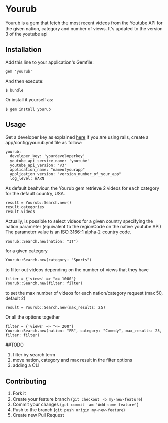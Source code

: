 # Yourub

Yourub is a gem that fetch the most recent videos from the Youtube API for the given nation, category and number of views. It's updated to the version 3 of the youtube api

## Installation

Add this line to your application's Gemfile:

    gem 'yourub'

And then execute:

    $ bundle

Or install it yourself as:

    $ gem install yourub

## Usage

Get a developer key as explained [here](http://www.youtube.com/watch?v=Im69kzhpR3I)
If you are using rails, create a app/config/yourub.yml file as follow:

    yourub:
      developer_key: 'yourdeveloperkey'
      youtube_api_service_name: 'youtube'
      youtube_api_version: 'v3'
      application_name: "nameofyourapp"
      application_version: "version_number_of_your_app"
      log_level: WARN

As default beahviour, the Yourub gem retrieve 2 videos for each category for the default country, USA.

    result = Yourub::Search.new()
    result.categories
    result.videos


Actually, is possible to select videos for a given country specifying the nation parameter (equivalent to the regionCode on the native youtube API) The parameter value is an [ISO 3166-1](http://www.iso.org/iso/country_codes/iso_3166_code_lists/country_names_and_code_elements.htm) alpha-2 country code.

    Yourub::Search.new(nation: "IT")


for a given category

    Yourub::Search.new(category: "Sports")


to filter out videos depending on the number of views that they have

    filter = {'views' => ">= 1000"}
    Yourub::Search.new(filter: filter)


to set the max number of videos for each nation/category request (max 50, default 2)

    result = Yourub::Search.new(max_results: 25)

Or all the options together

    filter = {'views' => "<= 200"}
    Yourub::Search.new(nation: "FR", category: "Comedy", max_results: 25, filter: filter)

##TODO

1. filter by search term
2. move nation, category and max result in the filter options
3. adding a CLI

## Contributing

1. Fork it
2. Create your feature branch (`git checkout -b my-new-feature`)
3. Commit your changes (`git commit -am 'Add some feature'`)
4. Push to the branch (`git push origin my-new-feature`)
5. Create new Pull Request
